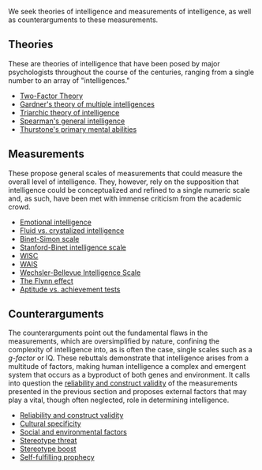 We seek theories of intelligence and measurements of intelligence, as well as counterarguments to these measurements. 

## Theories

These are theories of intelligence that have been posed by major psychologists throughout the course of the centuries, ranging from a single number to an array of "intelligences."

- [Two-Factor Theory](Theories/Two-Factor%20Theory.md)
- [Gardner's theory of multiple intelligences](Theories/Gardner's%20theory%20of%20multiple%20intelligences.md)
- [Triarchic theory of intelligence](Theories/Triarchic%20theory%20of%20intelligence.md)
- [Spearman's general intelligence](Theories/Spearman's%20general%20intelligence.md)
- [Thurstone's primary mental abilities](Theories/Thurstone's%20primary%20mental%20abilities.md)

## Measurements

These propose general scales of measurements that could measure the overall level of intelligence. They, however, rely on the supposition that intelligence could be conceptualized and refined to a single numeric scale and, as such, have been met with immense criticism from the academic crowd. 

- [Emotional intelligence](Measurements/Emotional%20intelligence.md)
- [Fluid vs. crystalized intelligence](Measurements/Fluid%20vs.%20crystalized%20intelligence.md)
- [Binet-Simon scale](Measurements/Binet-Simon%20scale.md) 
- [Stanford-Binet intelligence scale](Measurements/Stanford-Binet%20intelligence%20scale.md) 
- [WISC](Measurements/WISC.md) 
- [WAIS](Measurements/WAIS.md)
- [Wechsler-Bellevue Intelligence Scale](Measurements/Wechsler-Bellevue%20Intelligence%20Scale.md)
- [The Flynn effect](Measurements/The%20Flynn%20effect.md)
- [Aptitude vs. achievement tests](Measurements/Aptitude%20vs.%20achievement%20tests.md) 

## Counterarguments

The counterarguments point out the fundamental flaws in the measurements, which are oversimplified by nature, confining the complexity of intelligence into, as is often the case, single scales such as a *g-factor* or IQ. These rebuttals demonstrate that intelligence arises from a multitude of factors, making human intelligence a complex and emergent system that occurs as a byproduct of both genes and environment. It calls into question the [reliability and construct validity](Counterarguments/Reliability%20and%20construct%20validity.md) of the measurements presented in the previous section and proposes external factors that may play a vital, though often neglected, role in determining intelligence. 

- [Reliability and construct validity](Counterarguments/Reliability%20and%20construct%20validity.md)
- [Cultural specificity](Counterarguments/Cultural%20specificity.md)
- [Social and environmental factors](Counterarguments/Social%20and%20environmental%20factors.md)
- [Stereotype threat](Counterarguments/Stereotype%20threat.md) 
- [Stereotype boost](Counterarguments/Stereotype%20boost.md)
- [Self-fulfilling prophecy](Counterarguments/Self-fulfilling%20prophecy.md)